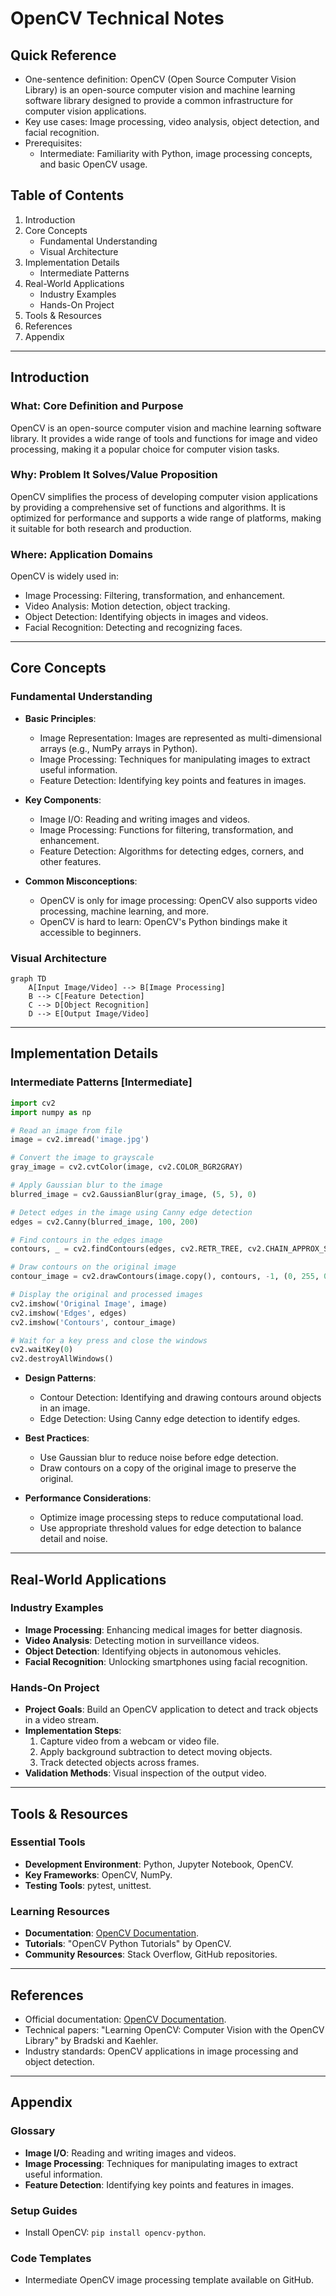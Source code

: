 # OpenCV Technical Notes
<!-- [Illustration showing a high-level overview of OpenCV, including image processing, feature detection, and object recognition.] -->

## Quick Reference
- One-sentence definition: OpenCV (Open Source Computer Vision Library) is an open-source computer vision and machine learning software library designed to provide a common infrastructure for computer vision applications.
- Key use cases: Image processing, video analysis, object detection, and facial recognition.
- Prerequisites:  
  - Intermediate: Familiarity with Python, image processing concepts, and basic OpenCV usage.

## Table of Contents
1. Introduction  
2. Core Concepts  
   - Fundamental Understanding  
   - Visual Architecture  
3. Implementation Details  
   - Intermediate Patterns  
4. Real-World Applications  
   - Industry Examples  
   - Hands-On Project  
5. Tools & Resources  
6. References  
7. Appendix  

---

## Introduction
### What: Core Definition and Purpose
OpenCV is an open-source computer vision and machine learning software library. It provides a wide range of tools and functions for image and video processing, making it a popular choice for computer vision tasks.

### Why: Problem It Solves/Value Proposition
OpenCV simplifies the process of developing computer vision applications by providing a comprehensive set of functions and algorithms. It is optimized for performance and supports a wide range of platforms, making it suitable for both research and production.

### Where: Application Domains
OpenCV is widely used in:
- Image Processing: Filtering, transformation, and enhancement.
- Video Analysis: Motion detection, object tracking.
- Object Detection: Identifying objects in images and videos.
- Facial Recognition: Detecting and recognizing faces.

---

## Core Concepts
### Fundamental Understanding
- **Basic Principles**:  
  - Image Representation: Images are represented as multi-dimensional arrays (e.g., NumPy arrays in Python).  
  - Image Processing: Techniques for manipulating images to extract useful information.  
  - Feature Detection: Identifying key points and features in images.  

- **Key Components**:  
  - Image I/O: Reading and writing images and videos.  
  - Image Processing: Functions for filtering, transformation, and enhancement.  
  - Feature Detection: Algorithms for detecting edges, corners, and other features.  

- **Common Misconceptions**:  
  - OpenCV is only for image processing: OpenCV also supports video processing, machine learning, and more.  
  - OpenCV is hard to learn: OpenCV's Python bindings make it accessible to beginners.  

### Visual Architecture
```mermaid
graph TD
    A[Input Image/Video] --> B[Image Processing]
    B --> C[Feature Detection]
    C --> D[Object Recognition]
    D --> E[Output Image/Video]
```

---

## Implementation Details
### Intermediate Patterns [Intermediate]
```python
import cv2
import numpy as np

# Read an image from file
image = cv2.imread('image.jpg')

# Convert the image to grayscale
gray_image = cv2.cvtColor(image, cv2.COLOR_BGR2GRAY)

# Apply Gaussian blur to the image
blurred_image = cv2.GaussianBlur(gray_image, (5, 5), 0)

# Detect edges in the image using Canny edge detection
edges = cv2.Canny(blurred_image, 100, 200)

# Find contours in the edges image
contours, _ = cv2.findContours(edges, cv2.RETR_TREE, cv2.CHAIN_APPROX_SIMPLE)

# Draw contours on the original image
contour_image = cv2.drawContours(image.copy(), contours, -1, (0, 255, 0), 2)

# Display the original and processed images
cv2.imshow('Original Image', image)
cv2.imshow('Edges', edges)
cv2.imshow('Contours', contour_image)

# Wait for a key press and close the windows
cv2.waitKey(0)
cv2.destroyAllWindows()
```

- **Design Patterns**:  
  - Contour Detection: Identifying and drawing contours around objects in an image.  
  - Edge Detection: Using Canny edge detection to identify edges.  

- **Best Practices**:  
  - Use Gaussian blur to reduce noise before edge detection.  
  - Draw contours on a copy of the original image to preserve the original.  

- **Performance Considerations**:  
  - Optimize image processing steps to reduce computational load.  
  - Use appropriate threshold values for edge detection to balance detail and noise.  

---

## Real-World Applications
### Industry Examples
- **Image Processing**: Enhancing medical images for better diagnosis.  
- **Video Analysis**: Detecting motion in surveillance videos.  
- **Object Detection**: Identifying objects in autonomous vehicles.  
- **Facial Recognition**: Unlocking smartphones using facial recognition.  

### Hands-On Project
- **Project Goals**: Build an OpenCV application to detect and track objects in a video stream.  
- **Implementation Steps**:  
  1. Capture video from a webcam or video file.  
  2. Apply background subtraction to detect moving objects.  
  3. Track detected objects across frames.  
- **Validation Methods**: Visual inspection of the output video.  

---

## Tools & Resources
### Essential Tools
- **Development Environment**: Python, Jupyter Notebook, OpenCV.  
- **Key Frameworks**: OpenCV, NumPy.  
- **Testing Tools**: pytest, unittest.  

### Learning Resources
- **Documentation**: [OpenCV Documentation](https://docs.opencv.org/).  
- **Tutorials**: "OpenCV Python Tutorials" by OpenCV.  
- **Community Resources**: Stack Overflow, GitHub repositories.  

---

## References
- Official documentation: [OpenCV Documentation](https://docs.opencv.org/).  
- Technical papers: "Learning OpenCV: Computer Vision with the OpenCV Library" by Bradski and Kaehler.  
- Industry standards: OpenCV applications in image processing and object detection.  

---

## Appendix
### Glossary
- **Image I/O**: Reading and writing images and videos.  
- **Image Processing**: Techniques for manipulating images to extract useful information.  
- **Feature Detection**: Identifying key points and features in images.  

### Setup Guides
- Install OpenCV: `pip install opencv-python`.  

### Code Templates
- Intermediate OpenCV image processing template available on GitHub.  

